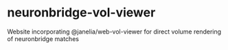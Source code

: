 # neuronbridge-vol-viewer
Website incorporating @janelia/web-vol-viewer for direct volume rendering of neuronbridge matches
